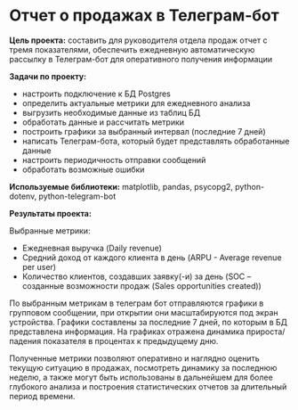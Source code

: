 # Отчет о продажах в Телеграм-бот

**Цель проекта:** 
составить для руководителя отдела продаж отчет с тремя показателями, обеспечить ежедневную автоматическую рассылку в Телеграм-бот для оперативного получения информации

**Задачи по проекту:** 
- настроить подключение к БД Postgres
- определить актуальные метрики для ежедневного анализа
- выгрузить необходимые данные из таблиц БД
- обработать данные и рассчитать метрики
- построить графики за выбранный интервал (последние 7 дней)
- написать Телеграм-бота, который будет представлять обработанные данные
- настроить периодичность отправки сообщений
- обработать возможные ошибки

**Используемые библиотеки:**
matplotlib, pandas, psycopg2, python-dotenv, python-telegram-bot

**Результаты проекта:**

Выбранные метрики:
- Ежедневная выручка (Daily revenue)
- Средний доход от каждого клиента в день (ARPU - Average revenue per user)
- Количество клиентов, создавших заявку(-и) за день (SOC – созданные возможности
продаж (Sales opportunities created))

По выбранным метрикам в телеграм бот отправляются графики в групповом сообщении, при открытии они масштабируются под экран устройства. Графики составлены за последние 7 дней, по которым в БД представлена информация. На графиках отражена динамика прироста/падения показателя в процентах к предыдущему дню.

Полученные метрики позволяют оперативно и наглядно оценить текущую ситуацию в продажах, посмотреть динамику за последнюю неделю, а также могут быть использованы в дальнейшем для более глубокого анализа и построения статистических отчетов за длительный период времени.
